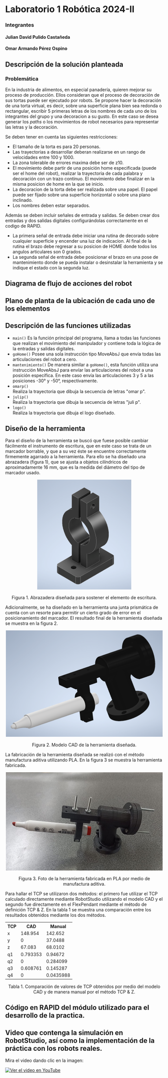 # Laboratorio 1 Robótica 2024-II
### Integrantes
#### Julian David Pulido Castañeda
#### Omar Armando Pérez Ospino
## Descripción de la solución planteada
### Problemática
En la industria de alimentos, en especial panadería, quieren mejorar su proceso de producción. Ellos consideran que el proceso de decoración de sus tortas puede ser ejecutado por robots. Se propone hacer la decoración de una torta virtual, es decir, sobre una superficie plana bien sea redonda o rectangular, escribir 5 primeras letras de los nombres de cada uno de los integrantes del grupo y una decoracion a su gusto. En este caso se desea generar los <i>paths</i> o los movimientos de robot necesarios para representar las letras y la decoración. 

Se deben tener en cuenta las siguientes restricciones:
<ul>
  <li>El tamaño de la torta es para 20 personas.</li>
  <li>Las trayectorias a desarrollar deberan realizarse en un rango de velocidades entre 100 y 1000.</li>
  <li>La zona tolerable de errores maxima debe ser de z10.</li>
  <li>El movimiento debe partir de una posición home especificada (puede ser el home del robot), realizar la trayectoria de cada palabra y decoración con un trazo continuo. El movimiento debe finalizar en la misma posicion de home en la que se inicio.</li>
  <li>La decoracion de la torta debe ser realizada sobre una papel. El papel puede ser fijado sobre una superficie horizontal o sobre una plano inclinado.</li>
  <li>Los nombres deben estar separados.</li>
  
</ul>

Además se deben incluir señales de entrada y salidas. Se deben crear dos entradas y dos salidas digitales configurándolas correctamente en el codigo de RAPID.

<ul>
  <li>La primera señal de entrada debe iniciar una rutina de decorado sobre cualquier superficie y encender una luz de indicacion. Al final de la rutina el brazo debe regresar a su posicion de HOME donde todos los angulos articulares son 0 grados.</li>
  <li>La segunda señal de entrada debe posicionar el brazo en una pose de mantenimiento donde se pueda instalar o desinstalar la herramienta y se indique el estado con la segunda luz.</li>
</ul>

## Diagrama de flujo de acciones del robot
## Plano de planta de la ubicación de cada uno de los elementos
## Descripción de las funciones utilizadas

<ul>
  <li><code>main()</code> Es la función principal del programa, llama a todas las funciones que realizan el movimiento del manipulador y contiene toda la lógica de la entradas y salidas digitales.
  <li><code>goHome()</code> Posee una sola instrucción tipo MoveAbsJ que envía todas las articulaciones del robot a cero.</li>
  <li><code>mantenimiento()</code> De manera similar a <code>goHome()</code>, esta función utiliza una instrucción MoveAbsJ para envíar las articulaciones del robot a una posición específica. En este caso envía las articulaciones 3 y 5 a las posiciones -30° y -50°, respectivamente.</li>
  <li><code>omarp()</code></li> Realiza la trayectoria que dibuja la secuencia de letras "omar p".
  <li><code>julip()</code></li> Realiza la trayectoria que dibuja la secuencia de letras "juli p".
  <li><code>logo()</code></li> Realiza la trayectoria que dibuja el logo diseñado.
</ul>

## Diseño de la herramienta
Para el diseño de la herramienta se buscó que fuese posible cambiar fácilmente el instrumento de escritura, que en este caso se trata de un marcador borrable, y que a su vez éste se encuentre correctamente firmemente agarrado a la herramienta. Para ello se ha diseñado una abrazadera (figura 1), que se ajusta a objetos cilíndricos de aproximadamente 16 mm, que es la medida del diámetro del tipo de marcador usado.

<div align="center">
  <img src="./Media/Fotos/abrazadera.PNG" width="300" title="abrazadera">
  <p>Figura 1. Abrazadera diseñada para sostener el elemento de escritura.</p>
</div>

Adicionalmente, se ha diseñado en la herramienta una junta prismática de cuenta con un resorte para permitir un cierto grado de error en el posicionamiento del marcador. El resultado final de la herramienta diseñada se muestra en la figura 2.

<div align="center">
  <img src="./Media/Fotos/tool.PNG" width="500" title="tool">
  <p>Figura 2. Modelo CAD de la herramienta diseñada.</p>
</div>

La fabricación de la herramienta diseñada se realizó con el método manufactura aditiva utilizando PLA. En la figura 3 se muestra la herramienta fabricada.

<div align="center">
  <img src="./Media/Fotos/toolreal.jpg" width="500" title="toolreal">
  <p>Figura 3. Foto de la herramienta fabricada en PLA por medio de manufactura aditiva.</p>
</div>

Para hallar el TCP se utilizaron dos métodos: el primero fue utilizar el TCP calculado directamente mediante RobotStudio utilizando el modelo CAD y el segundo fue directamente en el FlexPendant mediante el método de definición TCP & Z. En la tabla 1 se muestra una comparación entre los resultados obtenidos mediante los dos métodos.

<table align="center">
  <tr>
    <th>TCP</th>
    <th>CAD</th>
    <th>Manual</th>
  </tr>
  <tr>
    <td>x</td>
    <td>148.954</td>
    <td>142.652</td>
  </tr>
  <tr>
    <td>y</td>
    <td>0</td>
    <td>37.0488</td>
  </tr>
  <tr>
    <td>z</td>
    <td>67.083</td>
    <td>68.0102</td>
  </tr>
  <tr>
    <td>q1</td>
    <td>0.793353</td>
    <td>0.94672</td>
  </tr>
  <tr>
    <td>q2</td>
    <td>0</td>
    <td>0.284099</td>
  </tr>
  <tr>
    <td>q3</td>
    <td>0.608761</td>
    <td>0.145287</td>
  </tr>
  <tr>
    <td>q4</td>
    <td>0</td>
    <td>0.0435988</td>
  </tr>
</table>
<p align="center">Tabla 1. Comparación de valores de TCP obtenidos por medio del modelo CAD y de manera manual por el método TCP & Z.</p>

## Código en RAPID del módulo utilizado para el desarrollo de la practica.
## Video que contenga la simulación en RobotStudio, así como la implementación de la práctica con los robots reales.

Mira el video dando clic en la imagen:

[![Ver el video en YouTube](https://img.youtube.com/vi/YRvLADFy390/0.jpg)](https://youtu.be/YRvLADFy390)
